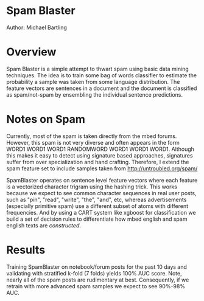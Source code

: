 # Spam Blaster
 Author: Michael Bartling

# Overview

Spam Blaster is a simple attempt to thwart spam using basic data mining techniques. The idea is to train some bag of words classifier to estimate the probability a sample was taken from some language distribution. The feature vectors are sentences in a document and the document is classified as spam/not-spam by ensembling the individual sentence predictions.

# Notes on Spam

Currently, most of the spam is taken directly from the mbed forums. However, this spam is not very diverse and often appears in the form WORD1 WORD1 WORD1 RANDOMWORD WORD1 WORD1 WORD1. Although this makes it easy to detect using signature based approaches, signatures suffer from over specialization and hand crafting. Therefore, I extend the spam feature set to include samples taken from http://untroubled.org/spam/

SpamBlaster operates on sentence level feature vectors where each feature is a vectorized character trigram using the hashing trick. This works because we expect to see common character sequences in real user posts, such as "pin", "read", "write", "the", "and", etc, whereas advertisements (especially primitive spam) use a different subset of atoms with different frequencies. And by using a CART system like xgboost for classification we build a set of decision rules to differentiate how mbed english and spam english texts are *constructed*.

# Results

Training SpamBlaster on notebook/forum posts for the past 10 days and validating with stratified k-fold (7 folds) yields 100% AUC score. Note, nearly all of the spam posts are rudimentary at best. Consequently, if we retrain with more advanced spam samples we expect to see 90%-98% AUC.
